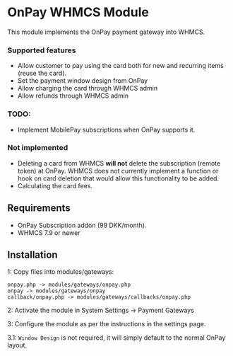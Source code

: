 # OnPay WHMCS Module

This module implements the OnPay payment gateway into WHMCS.

### Supported features
- Allow customer to pay using the card both for new and recurring items (reuse the card).
- Set the payment window design from OnPay
- Allow charging the card through WHMCS admin
- Allow refunds through WHMCS admin

### TODO:
- Implement MobilePay subscriptions when OnPay supports it.

### Not implemented
- Deleting a card from WHMCS **will not** delete the subscription (remote token) at OnPay. WHMCS does not currently implement a function or hook on card deletion that would allow this functionality to be added.
- Calculating the card fees.


## Requirements

- OnPay Subscription addon (99 DKK/month).
- WHMCS 7.9 or newer

## Installation

1: Copy files into modules/gateways:

```
onpay.php -> modules/gateways/onpay.php
onpay -> modules/gateways/onpay
callback/onpay.php -> modules/gateways/callbacks/onpay.php
```

2: Activate the module in System Settings -> Payment Gateways

3: Configure the module as per the instructions in the settings page.

3.1: `Window Design` is not required, it will simply default to the normal OnPay layout.
